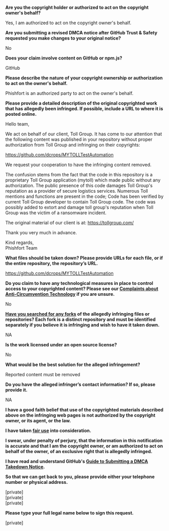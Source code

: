 **Are you the copyright holder or authorized to act on the copyright owner's behalf?**

Yes, I am authorized to act on the copyright owner's behalf.

**Are you submitting a revised DMCA notice after GitHub Trust & Safety requested you make changes to your original notice?**

No

**Does your claim involve content on GitHub or npm.js?**

GitHub

**Please describe the nature of your copyright ownership or authorization to act on the owner's behalf.**

Phishfort is an authorized party to act on the owner's behalf.

**Please provide a detailed description of the original copyrighted work that has allegedly been infringed. If possible, include a URL to where it is posted online.**

Hello team,

We act on behalf of our client, Toll Group. It has come to our attention that the following content was published in your repository without proper authorization from Toll Group and infringing on their copyrights:

https://github.com/dcrops/MYTOLLTestAutomation

We request your cooperation to have the infringing content removed.

The confusion stems from the fact that the code in this repository is a proprietary Toll Group application (mytoll) which made public without any authorization. The public presence of this code damages Toll Group's reputation as a provider of secure logistics services. Numerous Toll mentions and functions are present in the code; Code has been verified by current Toll Group developer to contain Toll Group code. The code was possibly added to extort and damage toll group's reputation when Toll Group was the victim of a ransomware incident.

The original material of our client is at: https://tollgroup.com/

Thank you very much in advance.

Kind regards,  
Phishfort Team

**What files should be taken down? Please provide URLs for each file, or if the entire repository, the repository’s URL.**

https://github.com/dcrops/MYTOLLTestAutomation

**Do you claim to have any technological measures in place to control access to your copyrighted content? Please see our <a href="https://docs.github.com/articles/guide-to-submitting-a-dmca-takedown-notice#complaints-about-anti-circumvention-technology">Complaints about Anti-Circumvention Technology</a> if you are unsure.**

No

**<a href="https://docs.github.com/articles/dmca-takedown-policy#b-what-about-forks-or-whats-a-fork">Have you searched for any forks</a> of the allegedly infringing files or repositories? Each fork is a distinct repository and must be identified separately if you believe it is infringing and wish to have it taken down.**

NA

**Is the work licensed under an open source license?**

No

**What would be the best solution for the alleged infringement?**

Reported content must be removed

**Do you have the alleged infringer’s contact information? If so, please provide it.**

NA

**I have a good faith belief that use of the copyrighted materials described above on the infringing web pages is not authorized by the copyright owner, or its agent, or the law.**

**I have taken <a href="https://www.lumendatabase.org/topics/22">fair use</a> into consideration.**

**I swear, under penalty of perjury, that the information in this notification is accurate and that I am the copyright owner, or am authorized to act on behalf of the owner, of an exclusive right that is allegedly infringed.**

**I have read and understand GitHub's <a href="https://docs.github.com/articles/guide-to-submitting-a-dmca-takedown-notice/">Guide to Submitting a DMCA Takedown Notice</a>.**

**So that we can get back to you, please provide either your telephone number or physical address.**

[private]  
[private]  
[private]  

**Please type your full legal name below to sign this request.**

[private]  
